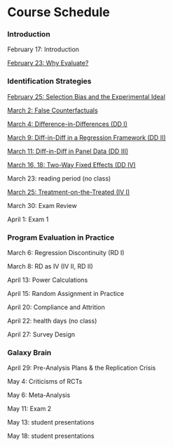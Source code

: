 # Course Schedule 

### Introduction

February 17: Introduction

[February 23: Why Evaluate?](M1-why-evaluate.html)

### Identification Strategies

[February 25: Selection Bias and the Experimental Ideal](M2-selection-bias.html)

[March 2: False Counterfactuals](M3-false-counterfactuals.html)

[March 4: Difference-in-Differences (DD I)](M4-DD1.html)

[March 9: Diff-in-Diff in a Regression Framework (DD II)](M5-DD2.html)

[March 11: Diff-in-Diff in Panel Data (DD III)](M6-DD3-panel.html)  

[March 16, 18: Two-Way Fixed Effects (DD IV)](M7-TWFE.html)  

March 23: reading period (no class)  

[March 25: Treatment-on-the-Treated (IV I)](M8-TOT.html)  

March 30: Exam Review

April 1: Exam 1  

### Program Evaluation in Practice

March 6: Regression Discontinuity (RD I)  

March 8: RD as IV (IV II, RD II)  

April 13: Power Calculations

April 15: Random Assignment in Practice 

April 20: Compliance and Attrition 

April 22: health days (no class)

April 27: Survey Design

### Galaxy Brain

April 29: Pre-Analysis Plans & the Replication Crisis

May 4: Criticisms of RCTs

May 6: Meta-Analysis

May 11:  Exam 2

May 13:  student presentations

May 18: student presentations

<br>


